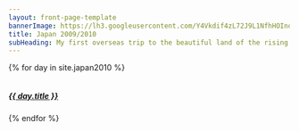 ```yaml
---
layout: front-page-template
bannerImage: https://lh3.googleusercontent.com/Y4Vkdif4zL72J9L1NfhHOInozpIDrcgYZgBSmYyF27qNWSuZaMdP2jhOGNk5YYuHfHsjJMxz81-_R4M2sChc0K4dek1jXv2Yq4EBnX2gE3N_CstA2p42WTiVwF6AxSe4Ir3w2g
title: Japan 2009/2010
subHeading: My first overseas trip to the beautiful land of the rising sun. I travelled in a group of 6 mostly around Tokyo and a few days trips out. Amazing time.
---
```


{% for day in site.japan2010 %}
  <div class="text-uppercase adventure-list experience">
    <div class="col-md-6 col-sm-6 animated fadeInUp" data-wow-delay="0.1s" data-wow-duration="1s">
      <a href="{{day.url | prepend: site.baseurl}}">
        <img src="{{ day.bannerImage }}"  alt="" class="img-responsive">
        <div class="overlay-lnk text-uppercase text-center">
          <h5>{{ day.title }}</h5>
        </div>
      </a>
    </div>
  </div>
{% endfor %}

